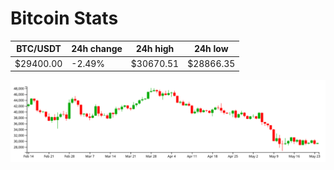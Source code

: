 # Bitcoin Stats

BTC/USDT|24h change|24h high|24h low|
|---|---|---|---|
|$29400.00|-2.49%|$30670.51|$28866.35|

<img src="./chart.svg">
